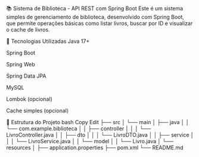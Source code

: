 📚 Sistema de Biblioteca - API REST com Spring Boot
Este é um sistema simples de gerenciamento de biblioteca, desenvolvido com Spring Boot, que permite operações básicas como listar livros, buscar por ID e visualizar o cache de livros.

🔧 Tecnologias Utilizadas
Java 17+

Spring Boot

Spring Web

Spring Data JPA

MySQL

Lombok (opcional)

Cache simples (opcional)

📁 Estrutura do Projeto
bash
Copy
Edit
├── src
│   └── main
│       ├── java
│       │   └── com.example.biblioteca
│       │       ├── controller
│       │       │   └── LivroController.java
│       │       ├── dto
│       │       │   └── LivroDTO.java
│       │       ├── service
│       │       │   └── LivroService.java
│       │       └── model
│       │           └── Livro.java
│       └── resources
│           ├── application.properties
├── pom.xml
└── README.md

